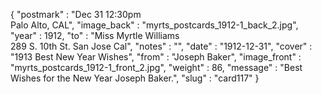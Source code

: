 {
  "postmark" : "Dec 31 12:30pm<br>Palo Alto, CAL",
  "image_back" : "myrts_postcards_1912-1_back_2.jpg",
  "year" : 1912,
  "to" : "Miss Myrtle Williams<br> 289 S. 10th St. San Jose Cal",
  "notes" : "",
  "date" : "1912-12-31",
  "cover" : "1913 Best New Year Wishes",
  "from" : "Joseph Baker",
  "image_front" : "myrts_postcards_1912-1_front_2.jpg",
  "weight" : 86,
  "message" : "Best Wishes for the New Year Joseph Baker.",
  "slug" : "card117"
}
